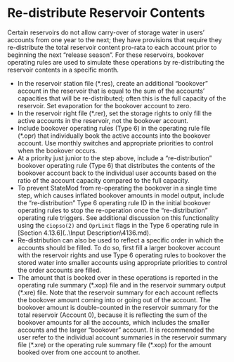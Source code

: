 # Re-distribute Reservoir Contents #

Certain reservoirs do not allow carry-over of storage water in users’ accounts from one year to the next; 
they have provisions that require they re-distribute the total reservoir content pro-rata to each account 
prior to beginning the next “release season”.  For these reservoirs, bookover operating rules are used to 
simulate these operations by re-distributing the reservoir contents in a specific month. 

* In the reservoir station file (\*.res), create an additional “bookover” account in the reservoir that is 
equal to the sum of the accounts’ capacities that will be re-distributed; often this is the full capacity of 
the reservoir.  Set evaporation for the bookover account to zero.
* In the reservoir right file (\*.rer), set the storage rights to only fill the active accounts in the 
reservoir, not the bookover account.
* Include bookover operating rules (Type 6) in the operating rule file (\*.opr) that individually book the 
active accounts into the bookover account. Use monthly switches and appropriate priorities to control when 
the bookover occurs. 
* At a priority just junior to the step above, include a “re-distribution” bookover operating rule (Type 6) 
that distributes the contents of the bookover account back to the individual user accounts based on the ratio 
of the account capacity compared to the full capacity. 
* To prevent StateMod from re-operating the bookover in a single time step, which causes inflated bookover 
amounts in model output, include the “re-distribution” Type 6 operating rule ID in the initial bookover 
operating rules to stop the re-operation once the “re-distribution” operating rule triggers.  See additional 
discussion on this functionality using the `ciopso(2)` and `OprLimit` flags in the Type 6 operating rule in 
[Section 4.13.6](..\Input Description\4136.md).
* Re-distribution can also be used to reflect a specific order in which the accounts should be filled. 
To do so, first fill a larger bookover account with the reservoir rights and use Type 6 operating rules to 
bookover the stored water into smaller accounts using appropriate priorities to control the order accounts 
are filled.
* The amount that is booked over in these operations is reported in the operating rule summary (\*.xop) 
file and in the reservoir summary output (\*.xre) file. Note that the reservoir summary for each account 
reflects the bookover amount coming into or going out of the account. The bookover amount is double-counted 
in the reservoir summary for the total reservoir (Account 0), because it is reflecting the sum of the bookover 
amounts for all the accounts, which includes the smaller accounts and the larger “bookover” account. It is 
recommended the user refer to the individual account summaries in the reservoir summary file (\*.xre) or the 
operating rule summary file (\*.xop) for the amount booked over from one account to another. 
